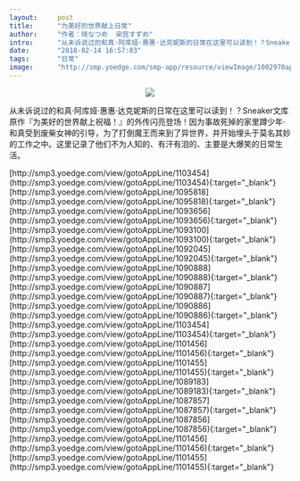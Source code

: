 ```yaml
---
layout:     post
title:      "为美好的世界献上日常"
author:     "作者：晓なつめ  染宫すずめ"
intro:      "从未诉说过的和真·阿库娅·惠惠·达克妮斯的日常在这里可以读到！？Sneaker文库原作『为美好的世界献上祝福！』的外传闪亮登场！因为事故死掉的家里蹲少年·和真受到废柴女神的引导，为了打倒魔王而来到了异世界，并开始埋头于莫名其妙的工作之中。这里记录了他们不为人知的、有汗有泪的、主要是大爆笑的日常生活。"
date:       "2018-02-14 16:57:03"
tags:       "日常"
image:      "http://smp.yoedge.com/smp-app/resource/viewImage/1002970appline.png"
---
```

<div style="text-align: center">
<p><img src="http://smp.yoedge.com/smp-app/resource/viewImage/1002970appline.png"/></p>
</div>
<p class="post-meta">
<span>从未诉说过的和真·阿库娅·惠惠·达克妮斯的日常在这里可以读到！？Sneaker文库原作『为美好的世界献上祝福！』的外传闪亮登场！因为事故死掉的家里蹲少年·和真受到废柴女神的引导，为了打倒魔王而来到了异世界，并开始埋头于莫名其妙的工作之中。这里记录了他们不为人知的、有汗有泪的、主要是大爆笑的日常生活。</span>
</p>
[http://smp3.yoedge.com/view/gotoAppLine/1103454](http://smp3.yoedge.com/view/gotoAppLine/1103454){:target="_blank"}
[http://smp3.yoedge.com/view/gotoAppLine/1095818](http://smp3.yoedge.com/view/gotoAppLine/1095818){:target="_blank"}
[http://smp3.yoedge.com/view/gotoAppLine/1093656](http://smp3.yoedge.com/view/gotoAppLine/1093656){:target="_blank"}
[http://smp3.yoedge.com/view/gotoAppLine/1093100](http://smp3.yoedge.com/view/gotoAppLine/1093100){:target="_blank"}
[http://smp3.yoedge.com/view/gotoAppLine/1092045](http://smp3.yoedge.com/view/gotoAppLine/1092045){:target="_blank"}
[http://smp3.yoedge.com/view/gotoAppLine/1090888](http://smp3.yoedge.com/view/gotoAppLine/1090888){:target="_blank"}
[http://smp3.yoedge.com/view/gotoAppLine/1090887](http://smp3.yoedge.com/view/gotoAppLine/1090887){:target="_blank"}
[http://smp3.yoedge.com/view/gotoAppLine/1090886](http://smp3.yoedge.com/view/gotoAppLine/1090886){:target="_blank"}
[http://smp3.yoedge.com/view/gotoAppLine/1103454](http://smp3.yoedge.com/view/gotoAppLine/1103454){:target="_blank"}
[http://smp3.yoedge.com/view/gotoAppLine/1101456](http://smp3.yoedge.com/view/gotoAppLine/1101456){:target="_blank"}
[http://smp3.yoedge.com/view/gotoAppLine/1101455](http://smp3.yoedge.com/view/gotoAppLine/1101455){:target="_blank"}
[http://smp3.yoedge.com/view/gotoAppLine/1089183](http://smp3.yoedge.com/view/gotoAppLine/1089183){:target="_blank"}
[http://smp3.yoedge.com/view/gotoAppLine/1087857](http://smp3.yoedge.com/view/gotoAppLine/1087857){:target="_blank"}
[http://smp3.yoedge.com/view/gotoAppLine/1087856](http://smp3.yoedge.com/view/gotoAppLine/1087856){:target="_blank"}
[http://smp3.yoedge.com/view/gotoAppLine/1101456](http://smp3.yoedge.com/view/gotoAppLine/1101456){:target="_blank"}
[http://smp3.yoedge.com/view/gotoAppLine/1101455](http://smp3.yoedge.com/view/gotoAppLine/1101455){:target="_blank"}


